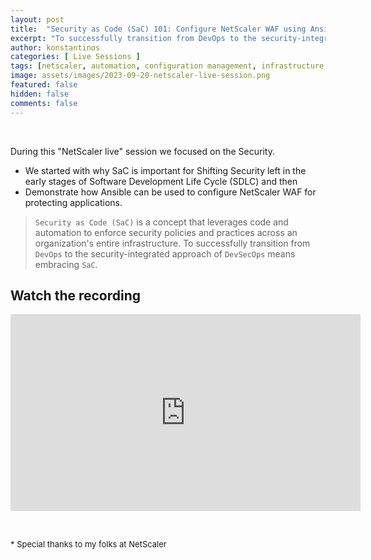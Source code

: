 ```yaml
---
layout: post
title:  "Security as Code (SaC) 101: Configure NetScaler WAF using Ansible to protect your applications. [Video]"
excerpt: "To successfully transition from DevOps to the security-integrated approach of DevSecOps means embracing SaC. A NetScaler Live demo."
author: konstantinos
categories: [ Live Sessions ]
tags: [netscaler, automation, configuration management, infrastructure as code, ansible]
image: assets/images/2023-09-20-netscaler-live-session.png
featured: false
hidden: false
comments: false
---
```


&nbsp;  

During this "NetScaler live" session we focused on the Security.

- We started with why SaC is important for Shifting Security left in the early stages of Software Development Life Cycle (SDLC) and then
- Demonstrate how Ansible can be used to configure NetScaler WAF for protecting applications.

> `Security as Code (SaC)` is a concept that leverages code and automation to enforce security policies and practices across an organization's entire infrastructure. To successfully transition from `DevOps` to the security-integrated approach of `DevSecOps` means embracing `SaC`.



## Watch the recording

<iframe width="560" height="315" src="https://www.youtube.com/embed/18eUlX1f3CA?si=Xl1M5v2GsVmYoguf" title="YouTube video player" frameborder="0" allow="accelerometer; autoplay; clipboard-write; encrypted-media; gyroscope; picture-in-picture; web-share" allowfullscreen></iframe>


&nbsp;  

<div style="font-size: small;">* Special thanks to my folks at NetScaler</div>

&nbsp;  